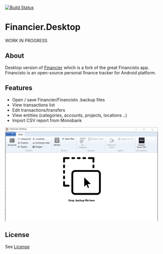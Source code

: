 [![Build Status](https://dev.azure.com/khmelovskyi/Financier.Desktop/_apis/build/status/vov4uk.Financier.Desktop?branchName=master)](https://dev.azure.com/khmelovskyi/Financier.Desktop/_build/latest?definitionId=2&branchName=master)

# Financier.Desktop
WORK IN PROGRESS
## About
 Desktop version of [Financier](https://github.com/handydevcom/financier "Financier") which is a fork of the great Financisto app. Financisto is an open-source personal finance tracker for Android platform.

## Features

- Open / save Financier/Financisto .backup files
- View transactions list
- Edit transactions/transfers
- View entities (categories, accounts, projects, locations ..)
- Import CSV report from Monobank

![Alt text](FinancierDesktop.png?raw=true "UI example")

## License

See [License](LICENSE)
